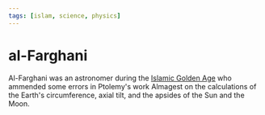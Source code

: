 ```yaml
---
tags: [islam, science, physics]
---
```


# al-Farghani

Al-Farghani was an astronomer during the [Islamic Golden Age](202501072311.md)
who ammended some errors in Ptolemy's work Almagest on the calculations of the
Earth's circumference, axial tilt, and the apsides of the Sun and the Moon.
